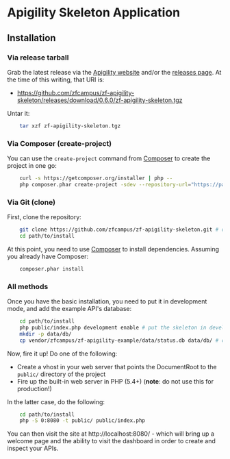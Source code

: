 Apigility Skeleton Application
==============================

Installation
------------

### Via release tarball

Grab the latest release via the [Apigility website](http://apigility.org/)
and/or the [releases page](https://github.com/zfcampus/zf-apigility-skeleton/releases).
At the time of this writing, that URI is:

- https://github.com/zfcampus/zf-apigility-skeleton/releases/download/0.6.0/zf-apigility-skeleton.tgz

Untar it:

```bash
    tar xzf zf-apigility-skeleton.tgz
```

### Via Composer (create-project)

You can use the `create-project` command from [Composer](http://getcomposer.org/)
to create the project in one go:

```bash
    curl -s https://getcomposer.org/installer | php --
    php composer.phar create-project -sdev --repository-url="https://packages.zendframework.com/" zfcampus/zf-apigility-skeleton path/to/install
```

### Via Git (clone)

First, clone the repository:

```bash
    git clone https://github.com/zfcampus/zf-apigility-skeleton.git # optionally, specify the directory in which to clone
    cd path/to/install
```

At this point, you need to use [Composer](https://getcomposer.org/) to install
dependencies. Assuming you already have Composer:

```bash
    composer.phar install
```

### All methods

Once you have the basic installation, you need to put it in development mode,
and add the example API's database:

```bash
    cd path/to/install
    php public/index.php development enable # put the skeleton in development mode
    mkdir -p data/db/
    cp vendor/zfcampus/zf-apigility-example/data/status.db data/db/ # copy the example API database
```

Now, fire it up! Do one of the following:

- Create a vhost in your web server that points the DocumentRoot to the
  `public/` directory of the project
- Fire up the built-in web server in PHP (5.4+) (**note**: do not use this for
  production!)

In the latter case, do the following:

```bash
    cd path/to/install
    php -S 0:8080 -t public/ public/index.php
```

You can then visit the site at http://localhost:8080/ - which will bring up a
welcome page and the ability to visit the dashboard in order to create and
inspect your APIs.
